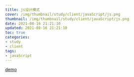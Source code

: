 ```yaml
---
title: js设计模式
cover: /img/thumbnail/study/client/javaScript/js.png
thumbnail: /img/thumbnail/study/client/javaScript/js.png
date: 2021-08-16 21:21:10
updated: 2021-08-16 21:21:10
toc: true
categories: 
- study
- client
tags: 
- javaScript
---
```


[demo](https://github.com/qianduanzhou/js-design-model)
